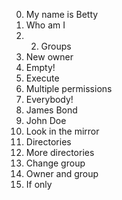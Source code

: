 0. My name is Betty 
1. Who am I 
2. 2. Groups 
3. New owner 
4. Empty! 
5. Execute 
6. Multiple permissions 
7.  Everybody! 
8. James Bond 
9. John Doe 
10.  Look in the mirror 
11. Directories 
12. More directories
13. Change group 
14. Owner and group 
16. If only 


